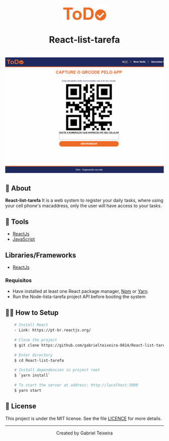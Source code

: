 <h1 align="center">
    <img height="60" src="src/assets/logo.png" />
    <p>React-list-tarefa</p>
</h1>

<h1>
  <img src="src/assets/lista-de-tarefa.gif" />
</h1>

## 🚨 About

**React-list-tarefa** It is a web system to register your daily tasks, where using your cell phone's macaddress, only the user will have access to your tasks. 


## 🔨 Tools

- [ReactJs](https://pt-br.reactjs.org/)
- [JavaScript]()

## Libraries/Frameworks

- [ReactJs](https://pt-br.reactjs.org/)

### Requisitos

- Have installed at least one React package manager, [Npm](https://nodejs.org/en/) or [Yarn](https://yarnpkg.com/).
- Run the Node-lista-tarefa project API before booting the system

## 👨‍💻 How to Setup

```bash
    # Install React
    - Link: https://pt-br.reactjs.org/ 
```

```bash
    # Clone the project
    $ git clone https://github.com/gabrielteixeira-0814/React-list-tarefa.git 
```

```bash
    # Enter directory
    $ cd React-list-tarefa
```

```bash
    # Install dependencies in project root
    $ `yarn install`
```

```bash
    # To start the server at address: http://localhost:3000
    $ yarn start
```

## 📝 License

This project is under the MIT license. See the file <a href="https://github.com/gabrielteixeira-0814/React-list-tarefa/blob/main/LICENSE">LICENCE</a> for more details.

---

<p align="center">Created by Gabriel Teixeira</p>
